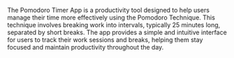 The Pomodoro Timer App is a productivity tool designed to help users manage their time more effectively using the Pomodoro Technique. This technique involves breaking work into intervals, typically 25 minutes long, separated by short breaks. The app provides a simple and intuitive interface for users to track their work sessions and breaks, helping them stay focused and maintain productivity throughout the day.
